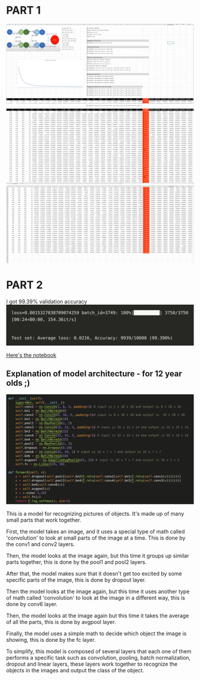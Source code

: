 # PART 1

![pic1](../image/pic1.PNG)
![pic2](../image/pic2.PNG)
![pic3](../image/pic3.PNG)

# PART 2


I got 99.39% validation accuracy
![1673617436854](image/README/1673617436854.png)

[Here&#39;s the notebook](EVA4_Session_3.ipynb)


## Explanation of model architecture - for 12 year olds ;)
![1673617922190](image/README/1673617922190.png)

This is a model for recognizing pictures of objects. It's made up of many small parts that work together.

First, the model takes an image, and it uses a special type of math called 'convolution' to look at small parts of the image at a time. This is done by the conv1 and conv2 layers.

Then, the model looks at the image again, but this time it groups up similar parts together, this is done by the pool1 and pool2 layers.

After that, the model makes sure that it doesn't get too excited by some specific parts of the image, this is done by dropout layer.

Then the model looks at the image again, but this time it uses another type of math called 'convolution' to look at the image in a different way, this is done by conv6 layer.

Then, the model looks at the image again but this time it takes the average of all the parts, this is done by avgpool layer.

Finally, the model uses a simple math to decide which object the image is showing, this is done by the fc layer.

To simplify, this model is composed of several layers that each one of them performs a specific task such as convolution, pooling, batch normalization, dropout and linear layers, these layers work together to recognize the objects in the images and output the class of the object.